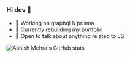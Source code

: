 ### Hi dev 👋 


- 🔭  Working on graphql & prisma
- 🌱  Currently rebuilding my portfolio
- 💬  Open to talk about anything related to JS


![Ashish Mehra's GitHub stats](https://github-readme-stats.vercel.app/api?username=mashish584&show_icons=true&theme=radical&bg_color=transparent&text_color=black&title_color=black)

<!--
**mashish584/mashish584** is a ✨ _special_ ✨ repository because its `README.md` (this file) appears on your GitHub profile.

Here are some ideas to get you started:

- 🔭 I’m currently working on ...
- 🌱 I’m currently learning ...
- 👯 I’m looking to collaborate on ...
- 🤔 I’m looking for help with ...
- 💬 Ask me about ...
- 📫 How to reach me: ...
- 😄 Pronouns: ...
- ⚡ Fun fact: ...
-->
